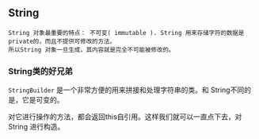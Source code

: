 ## String 

```
String 对象最重要的特点： 不可变( immutable ). String 用来存储字符的数据是private的，而且不提供可修改的方法。
所以String 对象一旦生成，其内容就是完全不可能被修改的。

```

### String类的好兄弟

`StringBuilder` 是一个非常方便的用来拼接和处理字符串的类。和 String不同的是，它是可变的。

对它进行操作的方法，都会返回this自引用。这样我们就可以一直点下去，对 String 进行构造。